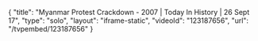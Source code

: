 {
    "title": "Myanmar Protest Crackdown - 2007 | Today In History | 26 Sept 17",
    "type": "solo",
    "layout": "iframe-static",
    "videoId": "123187656",
    "url": "\/tvpembed\/123187656"
}